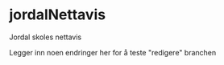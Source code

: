 # jordalNettavis
Jordal skoles nettavis

Legger inn noen endringer her for å teste "redigere" branchen
